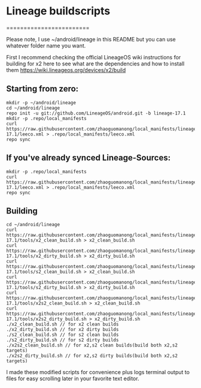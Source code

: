 # Lineage buildscripts
========================

Please note, I use ~/android/lineage in this README but you can use whatever folder name you want.

First I recommend checking the official LineageOS wiki instructions for building for x2 here to see what are the dependencies and how to install them
https://wiki.lineageos.org/devices/x2/build


Starting from zero:
---------
    mkdir -p ~/android/lineage
    cd ~/android/lineage
    repo init -u git://github.com/LineageOS/android.git -b lineage-17.1
    mkdir -p .repo/local_manifests
    curl https://raw.githubusercontent.com/zhaoguomanong/local_manifests/lineage-17.1/leeco.xml > .repo/local_manifests/leeco.xml
    repo sync

If you've already synced Lineage-Sources:
----------
    mkdir -p .repo/local_manifests
    curl https://raw.githubusercontent.com/zhaoguomanong/local_manifests/lineage-17.1/leeco.xml > .repo/local_manifests/leeco.xml
    repo sync

Building
----------
    cd ~/android/lineage
    curl https://raw.githubusercontent.com/zhaoguomanong/local_manifests/lineage-17.1/tools/x2_clean_build.sh > x2_clean_build.sh
    curl https://raw.githubusercontent.com/zhaoguomanong/local_manifests/lineage-17.1/tools/x2_dirty_build.sh > x2_dirty_build.sh
    curl https://raw.githubusercontent.com/zhaoguomanong/local_manifests/lineage-17.1/tools/s2_clean_build.sh > x2_clean_build.sh
    curl https://raw.githubusercontent.com/zhaoguomanong/local_manifests/lineage-17.1/tools/s2_dirty_build.sh > x2_dirty_build.sh
    curl https://raw.githubusercontent.com/zhaoguomanong/local_manifests/lineage-17.1/tools/x2s2_clean_build.sh > x2_clean_build.sh
    curl https://raw.githubusercontent.com/zhaoguomanong/local_manifests/lineage-17.1/tools/x2s2_dirty_build.sh > x2_dirty_build.sh
    ./x2_clean_build.sh // for x2 clean builds
    ./x2_dirty_build.sh // for x2 dirty builds
    ./s2_clean_build.sh // for s2 clean builds
    ./s2_dirty_build.sh // for s2 dirty builds
    ./x2s2_clean_build.sh // for x2,s2 clean builds(build both x2,s2 targets)
    ./x2s2_dirty_build.sh // for x2,s2 dirty builds(build both x2,s2 targets)

I made these modified scripts for convenience plus logs terminal output to files for easy scrolling later in your favorite text editor.
